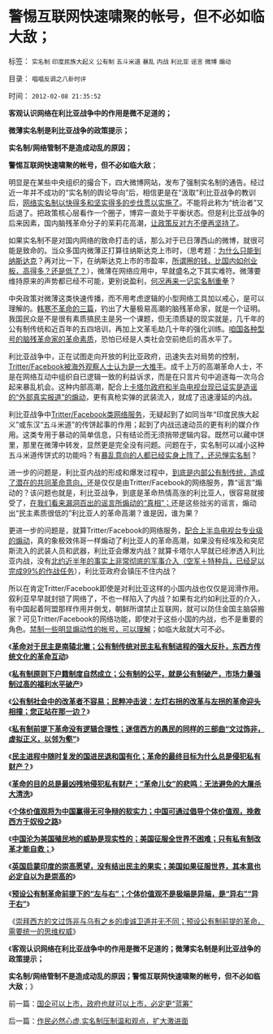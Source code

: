 # 警惕互联网快速啸聚的帐号，但不必如临大敌；

标签： `实名制` `印度民族大起义` `公有制` `五斗米道` `暴乱` `内战` `利比亚` `谣言` `微博` `煽动` 

目录： `唱唱反调之八卦时评`

时间： `2012-02-08 21:35:52`

**客观认识网络在利比亚战争中的作用是微不足道的；**

**微薄实名制是利比亚战争的政策提示；**

**实名制/网络管制不是造成动乱的原因；**

**警惕互联网快速啸聚的帐号，但不必如临大敌**；

明显是在某些中央组织的撮合下，四大微博网站，发布了强制实名制的通告。经过近一年并不成功的“实名制的舆论导向”后，相信更是在“汲取”利比亚战争的教训后，[网络实名制以快得多和坚实得多的步伐贯以实施了](../../../2011/12/18/英国昂贵的言论自由，“印花税法”和《卫报》.md)。不能将此称为“统治者”又后退了。把政策核心层看作一个圈子，博弈一直处于平衡状态。但是利比亚战争的后来因素，国内脑残革命分子的茉莉花高潮，[让政策反对方不便再坚持了](../../../2011/11/7/利比亚战争的侵略模式，民粹冲击波可能里应外合.md)。

如果实名制不是对国内网络的致命打击的话，那么对于已日薄西山的微博，就很可能是致命的。当众多国内微薄正打算往纳斯达克上市时，（思考题：[为什么只能到纳斯达克](../../../2012/1/10/高市盈率是被特权侵犯的“生理反应”；.md)？再对比一下，在纳斯达克上市的市盈率，[所谓圈的钱，比国内如创业板，高得多？还是低了？](../../../2011/5/20/股神专家们骂市场需要点逻辑.md)），微薄在网络应用中，早就盛名之下其实难符。微薄要维持原来的声势都已经不可能，更别说盈利，[何况再来一记实名制重拳](../../../2010/2/9/春运涨价，实名制和打黑.md)？

中央政策对微薄这类快速传播，而不用考虑逻辑的小型网络工具加以戒心，是可以理解的。[韩寒不革命的三篇](../../../2012/1/19/建构社会是大忌讳；“反谷物法”不是革命.md)，钓出了大量极易高潮的脑残革命家，就是一个证明。我国民众是不是很有素质搞民主是另一个课题，但无须质疑的现实就是，几千年的公有制传统和近百年的五四培训，再加上文革毛劫几十年的强化训练。[咱国各种型号的脑残革命家的革命素质](../../../2012/2/6/盲目崇拜西方的文过饰非,与乌有之乡的虔诚卫道.md)，恐怕已经是人类社会空前绝后的高水平了。

利比亚战争中，正在试图走向开放的利比亚政府，迅速失去对局势的控制，[Tritter/Facebook被海外观察人士认为是一大推手](../../../2011/4/27/五毛的阴谋论的贡献.md)。成千上万的高潮革命人士，不是在网络互动中组织自已逻辑一致的利益诉求，而是在只言片句中追逐每一次乌合起来暴乱机会。这种内部高潮，配合上[卡塔尔政府和半岛电视台现已证实是造谣的“外部真实报道”的煽动](../../../2011/4/22/卡扎菲的雇佣军和利比亚的户籍制度.md)，更有真枪实弹的武装流入，就成了迅速漫延的内战。

利比亚战争中[Tritter/Facebook类网络服务](../../../2011/4/30/穆巴拉克可能是埃及最伟大的人.md)，无疑起到了如同当年“印度民族大起义”或东汉“五斗米道”的传饼起事的作用；起到了内战迅速动员的更有利的媒介作用。这类专用于暴动的简单信息，只有结论而无须捎带逻辑内容。既然可以藏中饼里，那里在微薄中转发，显然更是完全没有问题。问题在于，实名制可以减小这种五斗米道传饼式的功能吗？有[暴乱意向的人都已经实身上阵了，还忌惮实名制](../../../2011/1/28/等级社会需要“实名制”.md)？

进一步的问题是，利比亚内战的形成和爆发过程中，[到底是内部公有制传统，造成了潜在的共同革命意向，](../../../2012/2/3/公有制的改革者不容易；为什么要“打着左灯向右拐”？.md)还是仅仅是由Tritter/Facebook的网络服务，靠“谣言”煽动的？该问题也就是，利比亚战争，到底是革命热情高涨的利比亚人，很容易就接受了，[在我们看来漏洞百出的谣言所煽动的“真相”；](../../../2011/4/18/“阿拉伯人内政”和伊斯兰帝国.md)还是这些拙劣的谣言，煽动出“民主素质很低的”利比亚人的革命高潮？谁是因，谁为果？

更进一步的问题是，就算Tritter/Facebook的网络服务，[配合上半岛电视台专业级的煽动](../../../2011/10/29/道德社会中的“打倒”和“平反”是啥回事？.md)，真的象极效伟哥一样煽动了利比亚人的革命高潮，如果没有经埃及和突尼斯流入的武装人员和武器，利比亚会爆发内战？就算卡塔尔人早就已经渗透入利比亚内战，没有[北约近半年的事实上非常彻底的军事介入（空军＋特种兵，已经足以完成99%的作战任务](../../../2011/10/21/北约军事征服了利比亚政权.md)），利比亚政府会镇压不住内战？

所以在肯定Tritter/Facebook即使是对利比亚这样的小国内战也仅仅是润滑作用。叙利亚早早就封锁了网络了，不也一样陷入了内战？如果有北约如利比亚的介入，有中国起着阿盟那样作用并倒戈，朝鲜所谓禁止互联网，就可以防住金国主脑袋搬家？可见Tritter/Facebook的网络功能，即使对于这些小国的内战，也不是重要的角色。[禁制一些明显煽动性的帐号，可以理解](../../../2009/7/24/网络言论体现的不是人，是人格.md)；如临大敌就大可不必。

《[**革命对于民主是南辕北辙；公有制传统对民主私有制进程的强大反扑，东西方传统文化的革命互动**](../../../2012/2/2/民粹冲击波！革命压力对于民主进程是南辕北辙.md)》

《[**私有制原则下户籍制度自然成立；公有制的公平，就是公有制破产，市场力量强制过高的福利水平破产**](../../../2012/2/3/公有制的公平就是破产,私有制原则下的户籍制度.md)》

《[**公有制社会中的改革者不容易；民粹冲击波：左灯右拐的改革与左拐的革命迎头相撞；您正站在那一边？**](../../../2012/2/3/公有制的改革者不容易；为什么要“打着左灯向右拐”？.md)》

《[**私有制前提下革命没有逻辑合理性；迷信西方的愚民的同样的三部曲“文过饰非，虚拟正义，以邻为壑”**](../../../2012/2/3/私有制下没有革命的合理性；崇拜西方的国产愚民.md)》

《[**民主进程中随时复发的国进民退和国有化；革命的最终目标为什么总是侵犯私有财产？**](../../../2012/2/4/革命的最终目标为什么总是侵犯私有财产？.md)》

《[**革命的目的总是最凶残地侵犯私有财产；“革命儿女”的悲鸣：无法避免的大屠杀大清洗**](../../../2012/2/4/“革命儿女”的悲鸣，社会的悲哀，民族的悲剧！.md)》

《[**个体价值观将为中国赢得无可争辩的软实力；中国可通过倡导个体价值观，挽救西方于奴役之路**](../../../2012/2/4/拯救西方！个体价值观将为中国赢得无可争辩的软实力！.md)》

《[**中国沦为美国殖民地的威胁是现实性的；美国征服全世界不困难；只有私有制改革才能自救；**](../../../2012/2/4/中国沦为殖民地的威胁是现实的；公有制将加速祖国沦亡！.md)》

《[**英国启蒙印度的崇高愿望，没有结出民主的果实；美国如果征服世界，其本意也必定自以为是崇高的**](../../../2012/2/6/英国启蒙印度的崇高愿望，没有结出民主的果实.md)》

《[**预设公有制革命前提下的“左与右”；个体价值观不是极端是异端，是“异右”“异于右”**](../../../2012/2/6/预设公有制革命前提的“左与右”和个人主义异端.md)》

《[崇拜西方的文过饰非与乌有之乡的虔诚卫道并无不同；预设公有制前提的革命，需要统一的思维权威](../../../2012/2/6/盲目崇拜西方的文过饰非,与乌有之乡的虔诚卫道.md)》

《**客观认识网络在利比亚战争中的作用是微不足道的；微薄实名制是利比亚战争的政策提示；**

**实名制/网络管制不是造成动乱的原因；警惕互联网快速啸聚的帐号，但不必如临大敌**；》



前一篇：[国企可以上市，政府也就可以上市，必定更“蓝筹”](../../../2012/2/7/国企可以上市，政府也就可以上市，必定更“蓝筹”.md)

后一篇：[作民必然心虚,实名制压制温和观点，扩大激进面](../../../2012/2/8/作民必然心虚,实名制压制温和观点，扩大激进面.md)